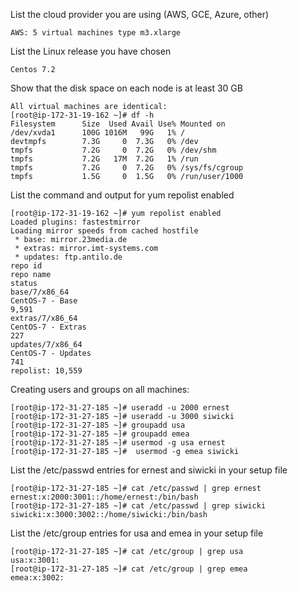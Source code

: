 List the cloud provider you are using (AWS, GCE, Azure, other)
````
AWS: 5 virtual machines type m3.xlarge
````
List the Linux release you have chosen
````
Centos 7.2
````
Show that the disk space on each node is at least 30 GB
````
All virtual machines are identical:
[root@ip-172-31-19-162 ~]# df -h
Filesystem      Size  Used Avail Use% Mounted on
/dev/xvda1      100G 1016M   99G   1% /
devtmpfs        7.3G     0  7.3G   0% /dev
tmpfs           7.2G     0  7.2G   0% /dev/shm
tmpfs           7.2G   17M  7.2G   1% /run
tmpfs           7.2G     0  7.2G   0% /sys/fs/cgroup
tmpfs           1.5G     0  1.5G   0% /run/user/1000

````
List the command and output for yum repolist enabled
````
[root@ip-172-31-19-162 ~]# yum repolist enabled
Loaded plugins: fastestmirror
Loading mirror speeds from cached hostfile
 * base: mirror.23media.de
 * extras: mirror.imt-systems.com
 * updates: ftp.antilo.de
repo id                                                                         repo name                                                                         status
base/7/x86_64                                                                   CentOS-7 - Base                                                                   9,591
extras/7/x86_64                                                                 CentOS-7 - Extras                                                                   227
updates/7/x86_64                                                                CentOS-7 - Updates                                                                  741
repolist: 10,559
````

Creating users and groups on all machines:
````
[root@ip-172-31-27-185 ~]# useradd -u 2000 ernest
[root@ip-172-31-27-185 ~]# useradd -u 3000 siwicki
[root@ip-172-31-27-185 ~]# groupadd usa
[root@ip-172-31-27-185 ~]# groupadd emea
[root@ip-172-31-27-185 ~]# usermod -g usa ernest
[root@ip-172-31-27-185 ~]#  usermod -g emea siwicki
````

List the /etc/passwd entries for ernest and siwicki in your setup file
````
[root@ip-172-31-27-185 ~]# cat /etc/passwd | grep ernest
ernest:x:2000:3001::/home/ernest:/bin/bash
[root@ip-172-31-27-185 ~]# cat /etc/passwd | grep siwicki
siwicki:x:3000:3002::/home/siwicki:/bin/bash
````

List the /etc/group entries for usa and emea in your setup file
````
[root@ip-172-31-27-185 ~]# cat /etc/group | grep usa
usa:x:3001:
[root@ip-172-31-27-185 ~]# cat /etc/group | grep emea
emea:x:3002:
````
